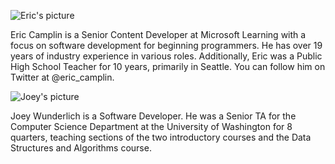 ![Eric's picture](/static/courses/advanced-blocks/about/eric.png)

Eric Camplin is a Senior Content Developer at Microsoft Learning with a focus on software development for beginning programmers. He has over 19 years of industry experience in various roles. Additionally, Eric was a Public High School Teacher for 10 years, primarily in Seattle. You can follow him on Twitter at @eric_camplin.

![Joey's picture](/static/courses/advanced-blocks/about/joey.png)

Joey Wunderlich is a Software Developer. He was a Senior TA for the Computer Science Department at the University of Washington for 8 quarters, teaching sections of the two introductory courses and the Data Structures and Algorithms course.